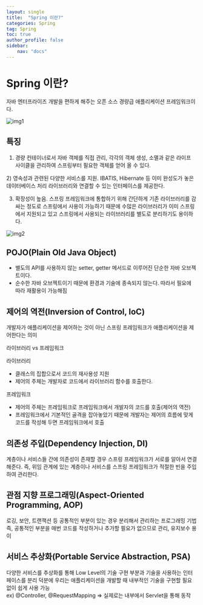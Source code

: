 ```yaml
---
layout: single
title:  "Spring 이란?"
categories: Spring
tag: Spring
toc: true
author_profile: false
sidebar:
    nav: "docs"
---
```


# Spring 이란?
자바 엔터프라이즈 개발을 편하게 해주는 오픈 소스 경량급 애플리케이션 프레임워크이다.

![img1](https://user-images.githubusercontent.com/59478159/148723926-87e39070-26b3-4fc3-ae04-13f6d9f7bc25.png)


## 특징
1) 경량 컨테이너로서 자바 객체를 직접 관리, 각각의 객체 생성, 소멸과 같은 라이프 사이클을 관리하여 스프링부터 필요한 객체를 얻어 올 수 있다.

​2) 영속성과 관련된 다양한 서비스를 지원. IBATIS, Hibernate 등 이미 완성도가 놓은 데이터베이스 처리 라이브러리와 연결할 수 있는 인터페이스를 제공한다.

3) ​확장성이 높음. 스프링 프레임워크에 통합하기 위해 간단하게 기존 라이브러리를 감싸는 정도로 스프링에서 사용이 가능하기 때문에 수많은 라이브러리가 이미 스프링에서 지원되고 있고 스프링에서 사용되는 라이브러리를 별도로 분리하기도 용이하다.

![img2](https://user-images.githubusercontent.com/59478159/148723934-b9e1faec-cf0f-46ec-8c8b-4e31a284f0e4.jpg)

## POJO(Plain Old Java Object) 

- 별도의 API를 사용하지 않는 setter, getter 메서드로 이루어진 단순한 자바 오브젝트이다.
- 순수한 자바 오브젝트이기 때문에 환경과 기술에 종속되지 않는다. 따라서 필요에 따라 재활용이 가능해짐
 

## 제어의 역전(Inversion of Control, IoC)

개발자가 애플리케이션을 제어하는 것이 아닌 스프링 프레임워크가 애플리케이션을 제어한다는 의미<br>

라이브러리 vs 프레임워크

라이브러리
- 클래스의 집합으로서 코드의 재사용성 지원
- 제어의 주체는 개발자로 코드에서 라이브러리 함수를 호출한다.

프레임워크
- 제어의 주체는 프레임워크로 프레임워크에서 개발자의 코드를 호출(제어의 역전)
- 프레임워크에서 기본적인 골격을 잡아놓았기 때문에 개발자는 제어의 흐름에 맞게 코드를 작성해 두면 프레임워크에서 호출
 

## 의존성 주입(Dependency Injection, DI)

계층이나 서비스들 간에 의존성이 존재할 경우 스프링 프레임워크가 서로를 알아서 연결해준다.
즉, 위임 관계에 있는 계층이나 서비스를 스프링 프레임워크가 적절한 빈을 주입하여 관리한다.
 

## ​관점 지향 프로그래밍(Aspect-Oriented Programming, AOP)

로깅, 보안, 트랜잭션 등 공통적인 부분이 있는 경우 분리해서 관리하는 프로그래밍 기법
즉, 공통적인 부분을 매번 코드를 작성하거나 추가할 필요가 없으므로 관리, 유지보수 용이
 

## 서비스 추상화(Portable Service Abstraction, PSA)

다양한 서비스를 추상화를 통해 Low Level의 기술 구현 부분과 기술을 사용하는 인터페이스를 분리
덕분에 우리는 애플리케이션을 개발할 때 내부적인 기술을 구현할 필요 없이 쉽게 사용 가능<br>
ex) @Controller, @RequestMapping => 실제로는 내부에서 Servlet을 통해 동작
